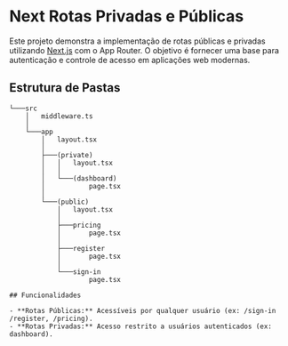 # Next Rotas Privadas e Públicas

Este projeto demonstra a implementação de rotas públicas e privadas utilizando [Next.js](https://nextjs.org/) com o App Router. O objetivo é fornecer uma base para autenticação e controle de acesso em aplicações web modernas.

## Estrutura de Pastas

```
└───src
    │   middleware.ts
    │
    └───app
        │   layout.tsx
        │
        ├───(private)
        │   │   layout.tsx
        │   │
        │   └───(dashboard)
        │           page.tsx
        │
        └───(public)
            │   layout.tsx
            │
            ├───pricing
            │       page.tsx
            │
            ├───register
            │       page.tsx
            │
            └───sign-in
                    page.tsx

## Funcionalidades

- **Rotas Públicas:** Acessíveis por qualquer usuário (ex: /sign-in /register, /pricing).
- **Rotas Privadas:** Acesso restrito a usuários autenticados (ex: dashboard).
